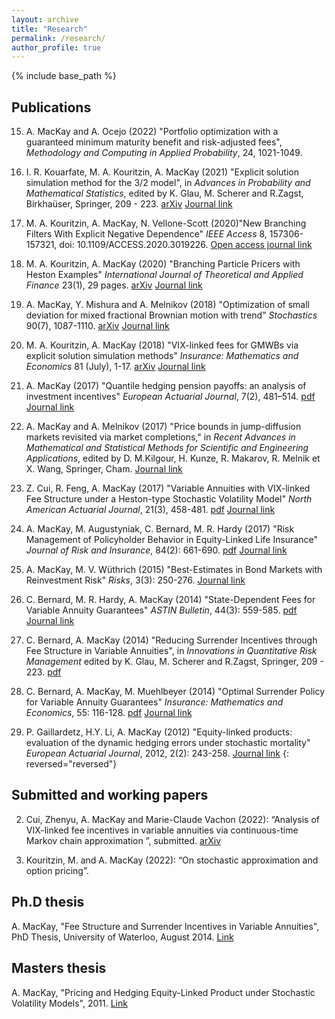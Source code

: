 ```yaml
---
layout: archive
title: "Research"
permalink: /research/
author_profile: true
---
```


{% include base_path %}

## Publications

15. A. MacKay and A. Ocejo (2022) "Portfolio optimization with a guaranteed minimum maturity benefit and risk-adjusted fees", *Methodology and Computing in Applied Probability*, 24, 1021-1049.

14. I. R. Kouarfate, M. A. Kouritzin, A. MacKay (2021) "Explicit solution simulation method for the 3/2 model", in *Advances in Probability and Mathematical Statistics*, edited by K. Glau, M. Scherer and R.Zagst, Birkhaüser, Springer, 209 - 223. [arXiv](https://arxiv.org/pdf/2009.09058.pdf) [Journal link](https://link.springer.com/chapter/10.1007/978-3-030-85325-9_8)

13. M. A. Kouritzin, A. MacKay, N. Vellone-Scott (2020)"New Branching Filters With Explicit Negative Dependence" *IEEE Access* 8, 157306-157321, doi: 10.1109/ACCESS.2020.3019226. [Open access journal link](https://ieeexplore.ieee.org/document/9174988)

12. M. A. Kouritzin, A. MacKay (2020) "Branching Particle Pricers with Heston Examples" *International Journal of Theoretical and Applied Finance* 23(1), 29 pages. [arXiv](https://arxiv.org/pdf/1907.00219.pdf) [Journal link](https://www.worldscientific.com/doi/abs/10.1142/S021902492050003X)

11. A. MacKay, Y. Mishura and A. Melnikov (2018) "Optimization of small deviation for mixed fractional Brownian motion with trend" *Stochastics* 90(7), 1087-1110. [arXiv](https://arxiv.org/abs/1806.04998) [Journal link](https://www.tandfonline.com/doi/full/10.1080/17442508.2018.1478835)

10. M. A. Kouritzin, A. MacKay  (2018) "VIX-linked fees for GMWBs via explicit solution simulation methods" *Insurance: Mathematics and Economics* 81 (July), 1-17. [arXiv](https://arxiv.org/abs/1708.06886) [Journal link](https://www.sciencedirect.com/science/article/pii/S0167668717303967)

9. A. MacKay (2017) "Quantile hedging pension payoffs: an analysis of investment incentives" *European Actuarial Journal*, 7(2), 481–514. [pdf](https://annemackay.github.io/files/paper9.pdf) [Journal link](https://link.springer.com/article/10.1007/s13385-017-0161-3)

8. A. MacKay and A. Melnikov (2017) "Price bounds in jump-diffusion markets revisited via market completions," in *Recent Advances in Mathematical and Statistical Methods for Scientific and Engineering Applications*, edited by D. M.Kilgour, H. Kunze, R. Makarov, R. Melnik et X. Wang, Springer, Cham. [Journal link](https://link.springer.com/chapter/10.1007/978-3-319-99719-3_50)

7. Z. Cui, R. Feng, A. MacKay (2017) "Variable Annuities with VIX-linked Fee Structure under a Heston-type Stochastic Volatility Model" *North American Actuarial Journal*, 21(3), 458-481. [pdf](https://annemackay.github.io/files/paper7.pdf) [Journal link](https://www.tandfonline.com/doi/abs/10.1080/10920277.2017.1307765)

6. A. MacKay, M. Augustyniak, C. Bernard, M. R. Hardy (2017) "Risk Management of Policyholder Behavior in Equity-Linked Life Insurance" *Journal of Risk and Insurance*, 84(2): 661-690. [pdf](https://annemackay.github.io/files/paper6.pdf) [Journal link](https://onlinelibrary.wiley.com/doi/full/10.1111/jori.12094)

5. A. MacKay, M. V. Wüthrich (2015) "Best-Estimates in Bond Markets with Reinvestment Risk" *Risks*, 3(3): 250-276. [Journal link](https://www.mdpi.com/2227-9091/3/3/250)

4. C. Bernard, M. R. Hardy, A. MacKay (2014) "State-Dependent Fees for Variable Annuity Guarantees" *ASTIN Bulletin*, 44(3): 559-585. [pdf](https://annemackay.github.io/files/paper4.pdf) [Journal link](https://www.cambridge.org/core/journals/astin-bulletin-journal-of-the-iaa/article/statedependent-fees-for-variable-annuity-guarantees/2A2D06F0A56B24B7E284379174257ECC)

3. C. Bernard, A. MacKay (2014) "Reducing Surrender Incentives through Fee Structure in Variable Annuities", in *Innovations in Quantitative Risk Management* edited by K. Glau, M. Scherer and R.Zagst, Springer, 209 - 223. [pdf](https://annemackay.github.io/files/paper3.pdf)

2. C. Bernard, A. MacKay, M. Muehlbeyer (2014) "Optimal Surrender Policy for Variable Annuity Guarantees" *Insurance: Mathematics and Economics*, 55: 116-128. [pdf](https://annemackay.github.io/files/paper2.pdf) [Journal link](https://www.sciencedirect.com/science/article/abs/pii/S0167668714000109)

1. P. Gaillardetz, H.Y. Li, A. MacKay (2012) "Equity-linked products: evaluation of the dynamic hedging errors under stochastic mortality" *European Actuarial Journal*,  2012, 2(2): 243-258. [Journal link](https://link.springer.com/article/10.1007/s13385-012-0057-1#page-1)
{: reversed="reversed"}


## Submitted and working papers

2. Cui, Zhenyu, A. MacKay and Marie-Claude Vachon (2022): “Analysis of VIX-linked fee
incentives in variable annuities via continuous-time Markov chain approximation ”, submitted. [arXiv](https://arxiv.org/abs/2207.14793)

1. Kouritzin, M. and A. MacKay (2022): “On stochastic approximation and option pricing”.


## Ph.D thesis

A. MacKay, "Fee Structure and Surrender Incentives in Variable Annuities", PhD Thesis, University of Waterloo, August 2014. [Link](https://uwspace.uwaterloo.ca/bitstream/handle/10012/8601/MacKay_Anne.pdf?sequence=5)


## Masters thesis

A. MacKay, "Pricing and Hedging Equity-Linked Product under Stochastic Volatility Models", 2011. [Link](https://spectrum.library.concordia.ca/15123/1/MacKay_MSc_F2011.pdf)
